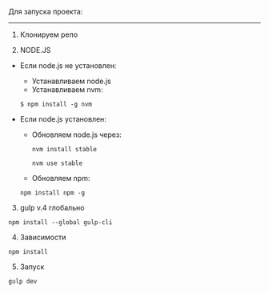 
Для запуска проекта:
____________________

1. Клонируем репо

2. NODE.JS
  * Если node.js не установлен:
    + Устанавливаем node.js
    + Устанавливаем nvm:

     `$ npm install -g nvm`

  * Если node.js установлен:
    + Обновляем node.js через:

      `nvm install stable`

      `nvm use stable`

    +  Обновляем npm:

      `npm install npm -g`

3. gulp v.4 глобально

  `npm install --global gulp-cli`

4. Зависимости

  `npm install`

5. Запуск

  `gulp dev`
